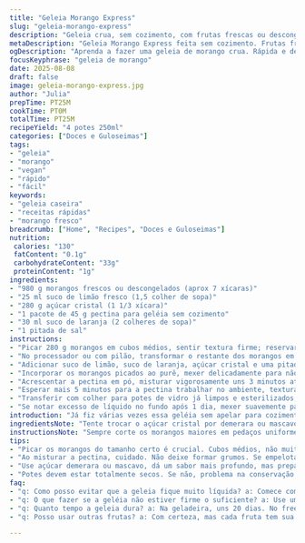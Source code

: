 ```yaml
---
title: "Geleia Morango Express"
slug: "geleia-morango-express"
description: "Geleia crua, sem cozimento, com frutas frescas ou descongeladas. Usando um toque de limão e suco de laranja para equilibrar a doçura. Textura entre pedaços e purê, com pectina para dar firmeza. Melhor conservada em potes herméticos, dura semanas na geladeira, meses no freezer. Receita vegana, sem glúten, açúcar branco para estabilidade, mas pode trocar por mascavo ou xilitol, com ajustes. Ideal para quem quer sabor intenso de morango intacto, rápido e prático."
metaDescription: "Geleia Morango Express feita sem cozimento. Frutas frescas, sabor intenso, perfeita para pães e sobremesas."
ogDescription: "Aprenda a fazer uma geleia de morango crua. Rápida e deliciosa, ideal para quem ama morangos frescos."
focusKeyphrase: "geleia de morango"
date: 2025-08-08
draft: false
image: geleia-morango-express.jpg
author: "Julia"
prepTime: PT25M
cookTime: PT0M
totalTime: PT25M
recipeYield: "4 potes 250ml"
categories: ["Doces e Guloseimas"]
tags:
- "geleia"
- "morango"
- "vegan"
- "rápido"
- "fácil"
keywords:
- "geleia caseira"
- "receitas rápidas"
- "morango fresco"
breadcrumb: ["Home", "Recipes", "Doces e Guloseimas"]
nutrition: 
 calories: "130"
 fatContent: "0.1g"
 carbohydrateContent: "33g"
 proteinContent: "1g"
ingredients:
- "980 g morangos frescos ou descongelados (aprox 7 xícaras)"
- "25 ml suco de limão fresco (1,5 colher de sopa)"
- "280 g açúcar cristal (1 1/3 xícara)"
- "1 pacote de 45 g pectina para geléia sem cozimento"
- "30 ml suco de laranja (2 colheres de sopa)"
- "1 pitada de sal"
instructions:
- "Picar 280 g morangos em cubos médios, sentir textura firme; reservar."
- "No processador ou com pilão, transformar o restante dos morangos em purê rústico, deixando pedacinhos, não liquidificar demais."
- "Adicionar suco de limão, suco de laranja, açúcar cristal e uma pitada de sal no purê. Misturar direto na tigela grande."
- "Incorporar os morangos picados ao purê, mexer delicadamente para não esfarelar demais. Deixar descansar cerca de 20 minutos; açúcar vai começar a dissolver vendo brilho e líquido formando no fundo."
- "Acrescentar a pectina em pó, misturar vigorosamente uns 3 minutos até sumir o pó, sentir a mistura engrossar levemente, cor ficando mais viva e textura firme no toque da colher."
- "Esperar mais 5 minutos para a pectina trabalhar no ambiente, textura começa a encorpar, visual opaco mas consistente."
- "Transferir com colher para potes de vidro já limpos e esterilizados, tampar bem. Geladeira mantém cerca de 3 semanas, freezer até 12 meses sem sabor alterado."
- "Se notar excesso de líquido no fundo após 1 dia, mexer suavemente para reincorporar ou usar de imediato, pois é sinal de desprendimento do suco natural."
introduction: "Já fiz várias vezes essa geléia sem apelar para cozimento, o que preserva o cheiro e a cor do morango, coisa que muita gente perde quando ferve. A docura fica na medida, sem aquela sensação de doce carregado. Aqui o segredo é o descanso dos morangos no açúcar junto aos cítricos que ajudam na conservação e na textura. Pectina garante firmeza, mas cuidado para não passar do ponto, senão fica meio elástico. Sempre uso morango fresquinho ou descongelado porque, se usar congelado direto, a textura vira melado. Gosto de ver os pedaços, a crocância leve que some com o tempo, deixando aquela sensação mais homogênea na boca."
ingredientsNote: "Tente trocar o açúcar cristal por demerara ou mascavo para um sabor mais complexo, porém a geléia vai escurecer um pouco. Se quiser versão sem açúcar comum, xilitol ou eritritol são opções, mas a textura pode perder um pouco de firmeza. O suco de limão é essencial para reequilibrar acidez e ajudar a pectina no efeito espessante. Pectina em pó própria para geléia rápida faz toda a diferença porque não precisa cozinhar. A quantidade de morango pode variar, mas é bom manter o equilíbrio açúcar/fruta para evitar que fique líquido demais. É normal o excesso de líquido se formar no fundo, mexa para evitar desperdício. Morango congelado precisa estar bem descongelado e escorrido para não diluir demais."
instructionsNote: "Sempre corte os morangos maiores em pedaços uniformes para dar textura na geléia, não deixe tudo purê. Ao triturar, não faça muito fino ou vira água. Deixe o açúcar dissolver bem antes de colocar a pectina para ter reação eficaz. Misture a pectina rapidamente, ela pode empelotar se não incorporar direito. O tempo de descanso é importante para hidratar a pectina e desenvolver a textura, não pule essa etapa. O sinal que está pronta é o toque mais firme, cor mais intensa e ausência de grumos de pectina visíveis. Refrigere imediatamente para conservar. Não use potes úmidos para não comprometer a vida útil. Essa geléia é ótima para panquecas, iogurtes, e até como recheio de torta sem cozimento."
tips:
- "Picar os morangos do tamanho certo é crucial. Cubos médios, não muito pequenos. Quer sentir a textura na geléia, gente. Se tudo virar purê, perdi a graça. Usar morangos descongelados pode resultar em um excesso de líquido, então escorra bem antes. Surpresa na mistura, vai dar aquele crocante na hora de servir."
- "Ao misturar a pectina, cuidado. Não deixe formar grumos. Se empelotar, a consistência da geleia pode ficar comprometida. Misture no momento certo. Depois de deixar descansar os morangos no açúcar, a textura é bem diferente. Notará a mistura mais brilhante. Um truque é mexer rapidamente, não passe do ponto. Cada detalhe importa."
- "Use açúcar demerara ou mascavo, dá um sabor mais profundo, mas prepare-se para um tom mais escuro na geleia. Se preferir adoçar sem açúcar, opte por xilitol. Mas a textura pode ficar diferente, um pouco mais mole. Atente-se na quantidade, mantendo a balance em relação ao morango para evitar surpresa."
- "Potes devem estar totalmente secos. Se não, problema na conservação. Após um dia, excessos de líquido podem aparecer. Aí, gente, só mexer pra reincorporar. Armazenamento adequado é chave. Geladeira e freezer são seus melhores amigos. Teste o sabor sempre antes de usar, se notar algo estranho, melhor evitar."
faq:
- "q: Como posso evitar que a geleia fique muito líquida? a: Comece com morangos bem firmes. A porcentagem de açúcar é fundamental. E, se usar morangos congelados, certifique-se de descongelar e escorrer bem."
- "q: O que fazer se a geléia não estiver firme o suficiente? a: Use um pouco mais de pectina, misture bem e deixe descansar mais. Se o problema persistir, talvez seja o açúcar não ter sido dissolvido adequadamente."
- "q: Quanto tempo a geleia dura? a: Na geladeira, uns 20 dias. No freezer, até 12 meses. Armazenamento nos potes limpos e secos é essencial. Se notar alterações de cor ou cheiro, é melhor descartar."
- "q: Posso usar outras frutas? a: Com certeza, mas cada fruta tem sua própria quantidade de pectina. Frutas que já têm pectina, como maçã, ajudam. Testar é sempre bom vestido de chef."

---
```

